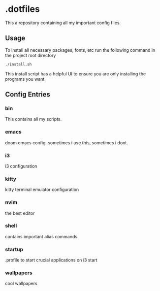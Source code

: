# .dotfiles

This a repository containing all my important config files.

## Usage

To install all necessary packages, fonts, etc run the following command in the project root directory

```bash
./install.sh
```

This install script has a helpful UI to ensure you are only installing the programs you want

## Config Entries

### bin

This contains all my scripts.

### emacs

doom emacs config. sometimes i use this, sometimes i dont.

### i3

i3 configuration

### kitty

kitty terminal emulator configuration

### nvim

the best editor

### shell

contains important alias commands

### startup

.profile to start crucial applications on i3 start

### wallpapers

cool wallpapers
